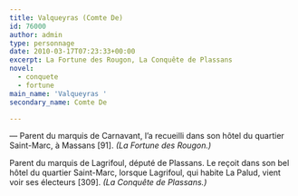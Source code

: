 ```yaml
---
title: Valqueyras (Comte De)
id: 76000
author: admin
type: personnage
date: 2010-03-17T07:23:33+00:00
excerpt: La Fortune des Rougon, La Conquête de Plassans
novel:
  - conquete
  - fortune
main_name: 'Valqueyras '
secondary_name: Comte De

---
```

— Parent du marquis de Carnavant, l&rsquo;a recueilli dans son hôtel du quartier Saint-Marc, à Massans [91]. _(La Fortune des Rougon.)_

Parent du marquis de Lagrifoul, député de Plassans. Le reçoit dans son bel hôtel du quartier Saint-Marc, lorsque Lagrifoul, qui habite La Palud, vient voir ses électeurs [309]. _(La Conquête de Plassans.)_
